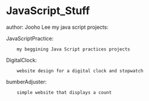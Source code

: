 # JavaScript_Stuff
author: Jooho Lee
my java script projects:

JavaScriptPractice:

        my beggining Java Script practices projects

DigitalClock:

        website design for a digital clock and stopwatch

bumberAdjuster:

        simple website that displays a count
